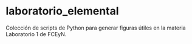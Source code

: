 # laboratorio_elemental
Colección de scripts de Python para generar figuras útiles en la materia Laboratorio 1 de FCEyN.
